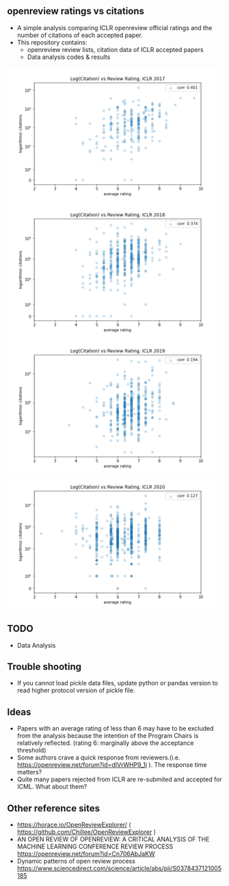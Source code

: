 ## openreview ratings vs citations
* A simple analysis comparing ICLR openreview official ratings and the number of citations of each accepted paper. 
* This repository contains:
	* openreview review lists, citation data of ICLR accepted papers
	* Data analysis codes & results


![citations_vs_ratings_17](https://raw.githubusercontent.com/isingmodel/openreview_ratings_vs_citations/master/figs/Log_Citation_vs_Review_Rating_ICLR_2017.png?raw=true)
![citations_vs_ratings_18](https://raw.githubusercontent.com/isingmodel/openreview_ratings_vs_citations/master/figs/Log_Citation_vs_Review_Rating_ICLR_2018.png?raw=true)
![citations_vs_ratings_19](https://raw.githubusercontent.com/isingmodel/openreview_ratings_vs_citations/master/figs/Log_Citation_vs_Review_Rating_ICLR_2019.png?raw=true)
![citations_vs_ratings_20](https://raw.githubusercontent.com/isingmodel/openreview_ratings_vs_citations/master/figs/Log_Citation_vs_Review_Rating_ICLR_2020.png?raw=true)




## TODO
* Data Analysis






## Trouble shooting
* If you cannot load pickle data files, update python or pandas version to read higher protocol version of pickle file. 


## Ideas
* Papers with an average rating of less than 6 may have to be excluded from the analysis because the intention of the Program Chairs is relatively reflected. (rating 6: marginally above the acceptance threshold)
* Some authors crave a quick response from reviewers.(i.e. https://openreview.net/forum?id=dIVrWHP9_1i ). The response time matters?
* Quite many papers rejected from ICLR are re-submited and accepted for ICML. What about them?

## Other reference sites 
* https://horace.io/OpenReviewExplorer/ ( https://github.com/Chillee/OpenReviewExplorer )
* AN OPEN REVIEW OF OPENREVIEW: A CRITICAL ANALYSIS OF THE MACHINE LEARNING CONFERENCE REVIEW PROCESS https://openreview.net/forum?id=Cn706AbJaKW
* Dynamic patterns of open review process
https://www.sciencedirect.com/science/article/abs/pii/S0378437121005185